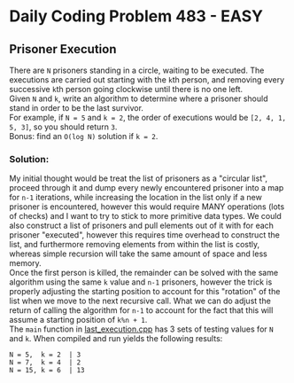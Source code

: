 # Daily Coding Problem 483 - EASY
## Prisoner Execution

There are `N` prisoners standing in a circle, waiting to be executed. The executions are carried out starting with the `k`th person, and removing every successive `k`th person going clockwise until there is no one left.  
Given `N` and `k`, write an algorithm to determine where a prisoner should stand in order to be the last survivor.  
For example, if `N = 5` and `k = 2`, the order of executions would be `[2, 4, 1, 5, 3]`, so you should return `3`.  
Bonus: find an `O(log N)` solution if `k = 2`.


### Solution:
My initial thought would be treat the list of prisoners as a "circular list", proceed through it and dump every newly encountered prisoner into a map for `n-1` iterations, while increasing the location in the list only if a new prisoner is encountered, however this would require MANY operations (lots of checks) and I want to try to stick to more primitive data types. We could also construct a list of prisoners and pull elements out of it with for each prisoner "executed", however this requires time overhead to construct the list, and furthermore removing elements from within the list is costly, whereas simple recursion will take the same amount of space and less memory.  
Once the first person is killed, the remainder can be solved with the same algorithm using the same `k` value and `n-1` prisoners, however the trick is properly adjusting the starting position to account for this "rotation" of the list when we move to the next recursive call. What we can do adjust the return of calling the algorithm for `n-1` to account for the fact that this will assume a starting position of `k%n + 1`.  
The `main` function in [last_execution.cpp](last_execution.cpp) has 3 sets of testing values for `N` and `k`. When compiled and run yields the following results:
```
N = 5,  k = 2  | 3
N = 7,  k = 4  | 2
N = 15, k = 6  | 13
```